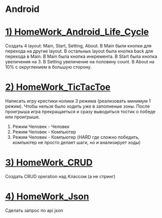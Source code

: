 # Android

# [1) HomeWork_Android_Life_Cycle](https://github.com/Vinnik81/Android/tree/master/HomeWorkAndroid_LifeCycle)
Создать 4 layout: Main, Start, Setting, About. В Main были кнопки для перехода на другие layout.
В остальных layout была кнопка back для перехода в Main. 
В Main была кнопка инкремента.
В Start была кнопка увеличения на 3.
В Setting увеличение на половину count.
В About на 10% с округлением в большую сторону.

# [2) HomeWork_TicTacToe](https://github.com/Vinnik81/Android/tree/master/HomeWork_TicTacToe)
Написать игру крестики нолики
3 режима (реализовать минимум 1 режим).
Чтобы нельзя было ходить уже в заполненые зоны.
После проигрыша игра прекращаеться и сразу выводиться тостик о победе или проигрыше.
1) Режим Человек - Человек
2) Режим Человек - Компьютер
3) Режим Человек - Компьютер (HARD где сложно победить,
   компьютер не просто делает шаги, но и анализирует ходы)

# [3) HomeWork_CRUD](https://github.com/Vinnik81/Android/tree/master/HomeWork_CRUD)
Создать CRUD operation над Классом (а не стринг)

# [4) HomeWork_Json](https://github.com/Vinnik81/Android/tree/master/HomeWork_Json)
Сделать запрос по api json